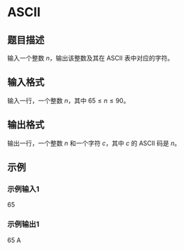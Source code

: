 # ASCII

## 题目描述

输入一个整数 $n$，输出该整数及其在 ASCII 表中对应的字符。

## 输入格式

输入一行，一个整数 $n$，其中 $65 \le n \le 90$。

## 输出格式

输出一行，一个整数 $n$ 和一个字符 $c$，其中 $c$ 的 ASCII 码是 $n$。

## 示例

### 示例输入1

65

### 示例输出1

65 A
